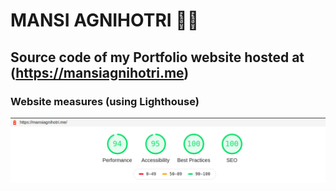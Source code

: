 # MANSI AGNIHOTRI 👩‍💻
## Source code of my Portfolio website hosted at (https://mansiagnihotri.me)
### Website measures (using Lighthouse)
<img src = "/img/Screenshot from 2020-09-30 00-36-29.png">
